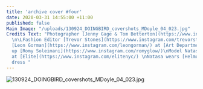 ```yaml
---
title: 'archive cover #four'
date: 2020-03-31 14:55:00 +11:00
published: false
Main Image: "/uploads/130924_DOINGBIRD_covershots_MDoyle_04_023.jpg"
Credits Text: "Photographer [Jenny Gage & Tom Betterton](https://www.instagram.com/gagebetterton/)
  \n\LFashion Editor [Trevor Stones](https://www.instagram.com/trevorstones/)\nHair
  [Leon Gorman](https://www.instagram.com/leongorman/) at [Art Department ](https://www.instagram.com/artdeptagency/)\nMake
  up [Romy Soleimani](https://www.instagram.com/romyglow/)\nModel Natasa Vojnovic
  at [Elite](https://www.instagram.com/elitenyc/) \nNatasa wears [Helmut Lang](https://www.instagram.com/helmutlang/)
  dress "
---
```


![130924_DOINGBIRD_covershots_MDoyle_04_023.jpg](/uploads/130924_DOINGBIRD_covershots_MDoyle_04_023.jpg)